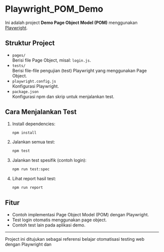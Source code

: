 # Playwright_POM_Demo

Ini adalah project **Demo Page Object Model (POM)** menggunakan [Playwright](https://playwright.dev/).

## Struktur Project

- `pages/`  
  Berisi file Page Object, misal: `login.js`.
- `tests/`  
  Berisi file-file pengujian (test) Playwright yang menggunakan Page Object.
- `playwright.config.js`  
  Konfigurasi Playwright.
- `package.json`  
  Konfigurasi npm dan skrip untuk menjalankan test.

## Cara Menjalankan Test

1. Install dependencies:
   ```sh
   npm install
   ```

2. Jalankan semua test:
   ```sh
   npm test
   ```

3. Jalankan test spesifik (contoh login):
   ```sh
   npm run test:spec
   ```

4. Lihat report hasil test:
   ```sh
   npm run report
   ```

## Fitur

- Contoh implementasi Page Object Model (POM) dengan Playwright.
- Test login otomatis menggunakan page object.
- Contoh test lain pada aplikasi demo.

---

Project ini ditujukan sebagai referensi belajar otomatisasi testing web dengan Playwright dan